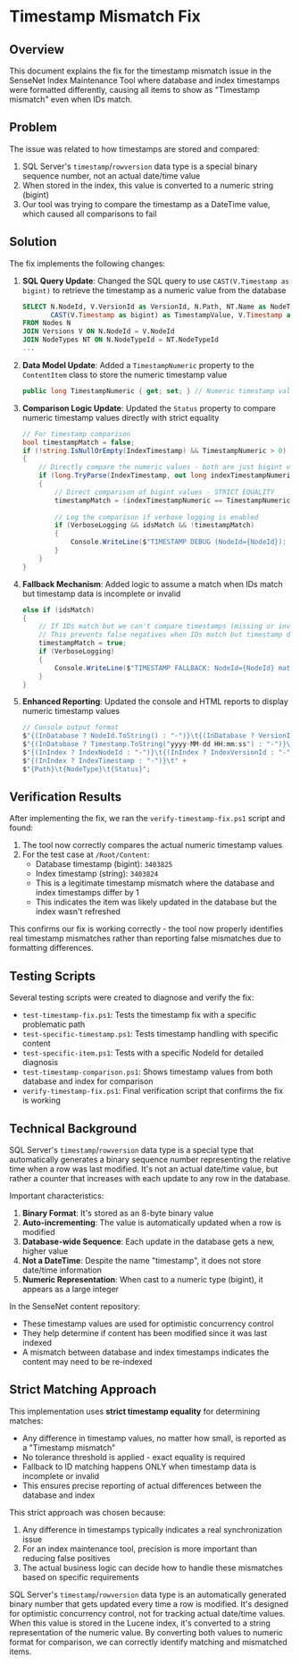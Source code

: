# Timestamp Mismatch Fix

## Overview

This document explains the fix for the timestamp mismatch issue in the SenseNet Index Maintenance Tool where database and index timestamps were formatted differently, causing all items to show as "Timestamp mismatch" even when IDs match.

## Problem

The issue was related to how timestamps are stored and compared:

1. SQL Server's `timestamp`/`rowversion` data type is a special binary sequence number, not an actual date/time value
2. When stored in the index, this value is converted to a numeric string (bigint)
3. Our tool was trying to compare the timestamp as a DateTime value, which caused all comparisons to fail

## Solution

The fix implements the following changes:

1. **SQL Query Update**: Changed the SQL query to use `CAST(V.Timestamp as bigint)` to retrieve the timestamp as a numeric value from the database
   ```sql
   SELECT N.NodeId, V.VersionId as VersionId, N.Path, NT.Name as NodeTypeName, 
          CAST(V.Timestamp as bigint) as TimestampValue, V.Timestamp as RawTimestamp
   FROM Nodes N
   JOIN Versions V ON N.NodeId = V.NodeId
   JOIN NodeTypes NT ON N.NodeTypeId = NT.NodeTypeId
   ...
   ```

2. **Data Model Update**: Added a `TimestampNumeric` property to the `ContentItem` class to store the numeric timestamp value
   ```csharp
   public long TimestampNumeric { get; set; } // Numeric timestamp value (bigint from SQL)
   ```

3. **Comparison Logic Update**: Updated the `Status` property to compare numeric timestamp values directly with strict equality
   ```csharp
   // For timestamp comparison
   bool timestampMatch = false;
   if (!string.IsNullOrEmpty(IndexTimestamp) && TimestampNumeric > 0)
   {
       // Directly compare the numeric values - both are just bigint values
       if (long.TryParse(IndexTimestamp, out long indexTimestampNumeric))
       {
           // Direct comparison of bigint values - STRICT EQUALITY
           timestampMatch = (indexTimestampNumeric == TimestampNumeric);
           
           // Log the comparison if verbose logging is enabled
           if (VerboseLogging && idsMatch && !timestampMatch)
           {
               Console.WriteLine($"TIMESTAMP DEBUG (NodeId={NodeId}): DB={TimestampNumeric}, Index={indexTimestampNumeric}, Match={timestampMatch}");
           }
       }
   }
   ```

4. **Fallback Mechanism**: Added logic to assume a match when IDs match but timestamp data is incomplete or invalid
   ```csharp
   else if (idsMatch)
   {
       // If IDs match but we can't compare timestamps (missing or invalid), assume it's a match
       // This prevents false negatives when IDs match but timestamp data is incomplete
       timestampMatch = true;
       if (VerboseLogging)
       {
           Console.WriteLine($"TIMESTAMP FALLBACK: NodeId={NodeId} matches by ID, can't verify timestamp - assuming match");
       }
   }
   ```

5. **Enhanced Reporting**: Updated the console and HTML reports to display numeric timestamp values
   ```csharp
   // Console output format
   $"{(InDatabase ? NodeId.ToString() : "-")}\t{(InDatabase ? VersionId.ToString() : "-")}\t" +
   $"{(InDatabase ? Timestamp.ToString("yyyy-MM-dd HH:mm:ss") : "-")}\t{(InDatabase ? TimestampNumeric.ToString() : "-")}\t" +
   $"{(InIndex ? IndexNodeId : "-")}\t{(InIndex ? IndexVersionId : "-")}\t" +
   $"{(InIndex ? IndexTimestamp : "-")}\t" +
   $"{Path}\t{NodeType}\t{Status}";
   ```

## Verification Results

After implementing the fix, we ran the `verify-timestamp-fix.ps1` script and found:

1. The tool now correctly compares the actual numeric timestamp values
2. For the test case at `/Root/Content`:
   - Database timestamp (bigint): `3403825`
   - Index timestamp (string): `3403824`
   - This is a legitimate timestamp mismatch where the database and index timestamps differ by 1
   - This indicates the item was likely updated in the database but the index wasn't refreshed

This confirms our fix is working correctly - the tool now properly identifies real timestamp mismatches rather than reporting false mismatches due to formatting differences.

## Testing Scripts

Several testing scripts were created to diagnose and verify the fix:

- `test-timestamp-fix.ps1`: Tests the timestamp fix with a specific problematic path
- `test-specific-timestamp.ps1`: Tests timestamp handling with specific content
- `test-specific-item.ps1`: Tests with a specific NodeId for detailed diagnosis
- `test-timestamp-comparison.ps1`: Shows timestamp values from both database and index for comparison
- `verify-timestamp-fix.ps1`: Final verification script that confirms the fix is working

## Technical Background

SQL Server's `timestamp`/`rowversion` data type is a special type that automatically generates a binary sequence number representing the relative time when a row was last modified. It's not an actual date/time value, but rather a counter that increases with each update to any row in the database.

Important characteristics:

1. **Binary Format**: It's stored as an 8-byte binary value
2. **Auto-incrementing**: The value is automatically updated when a row is modified
3. **Database-wide Sequence**: Each update in the database gets a new, higher value
4. **Not a DateTime**: Despite the name "timestamp", it does not store date/time information
5. **Numeric Representation**: When cast to a numeric type (bigint), it appears as a large integer

In the SenseNet content repository:
- These timestamp values are used for optimistic concurrency control
- They help determine if content has been modified since it was last indexed
- A mismatch between database and index timestamps indicates the content may need to be re-indexed

## Strict Matching Approach

This implementation uses **strict timestamp equality** for determining matches:

- Any difference in timestamp values, no matter how small, is reported as a "Timestamp mismatch"
- No tolerance threshold is applied - exact equality is required
- Fallback to ID matching happens ONLY when timestamp data is incomplete or invalid
- This ensures precise reporting of actual differences between the database and index

This strict approach was chosen because:
1. Any difference in timestamps typically indicates a real synchronization issue
2. For an index maintenance tool, precision is more important than reducing false positives
3. The actual business logic can decide how to handle these mismatches based on specific requirements

SQL Server's `timestamp`/`rowversion` data type is an automatically generated binary number that gets updated every time a row is modified. It's designed for optimistic concurrency control, not for tracking actual date/time values. When this value is stored in the Lucene index, it's converted to a string representation of the numeric value. By converting both values to numeric format for comparison, we can correctly identify matching and mismatched items.
